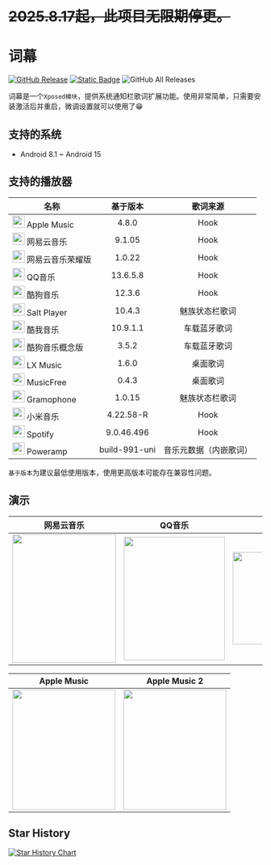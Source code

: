# ~~2025.8.17起，此项目无限期停更。~~


# 词幕
[![GitHub Release](https://img.shields.io/github/v/release/tomakino/CSLyric)](https://github.com/tomakino/CSLyric/releases) 
[![Static Badge](https://img.shields.io/badge/%E5%8A%A0%E5%85%A5-QQ%E7%BE%A4-blue?logo=qq)](https://qm.qq.com/q/z1gSTZprDW)
![GitHub All Releases](https://img.shields.io/github/downloads/tomakino/CSLyric/total)

词幕是一个`Xposed模块`，提供系统通知栏歌词扩展功能。使用非常简单，只需要安装激活后并重启，微调设置就可以使用了😁

## 支持的系统
- Android 8.1 ~ Android 15

## **支持的播放器**

| 名称                                                                          |     基于版本      |    歌词来源     |
|-----------------------------------------------------------------------------|:-------------:|:-----------:|
| <img src="res/logo/am.png" width="24" height="24"> Apple Music              |     4.8.0     |    Hook     |
| <img src="res/logo/netease.png" width="24" height="24"> 网易云音乐               |    9.1.05     |    Hook     |
| <img src="res/logo/hihonor_cloudmusic.png" width="24" height="24"> 网易云音乐荣耀版 |    1.0.22     |    Hook     |
| <img src="res/logo/qqmusic.png" width="24" height="24"> QQ音乐                |   13.6.5.8    |    Hook     |
| <img src="res/logo/kugou.png" width="24" height="24"> 酷狗音乐                  |    12.3.6     |    Hook     |
| <img src="res/logo/salt.png" width="24" height="24"> Salt Player            |    10.4.3     |   魅族状态栏歌词   |
| <img src="res/logo/kuwo.png" width="24" height="24"> 酷我音乐                   |   10.9.1.1    |   车载蓝牙歌词    |
| <img src="res/logo/kugou_lite.png" width="24" height="24"> 酷狗音乐概念版          |     3.5.2     |   车载蓝牙歌词    |
| <img src="res/logo/lx.png" width="24" height="24"> LX Music                 |     1.6.0     |    桌面歌词     |
| <img src="res/logo/music_free.png" width="24" height="24"> MusicFree        |     0.4.3     |    桌面歌词     |
| <img src="res/logo/gramophone.png" width="24" height="24"> Gramophone       |    1.0.15     |   魅族状态栏歌词   |
| <img src="res/logo/qqmusic.png" width="24" height="24"> 小米音乐                |   4.22.58-R   |    Hook     |
| <img src="res/logo/spotify.png" width="24" height="24"> Spotify             |  9.0.46.496   |    Hook     |
| <img src="res/logo/poweramp.png" width="24" height="24"> Poweramp           | build-991-uni | 音乐元数据（内嵌歌词） |

`基于版本`为建议最低使用版本，使用更高版本可能存在兼容性问题。

## 演示

| 网易云音乐                                                       | QQ音乐                                                            | Spotify                                                         |
|-------------------------------------------------------------|-----------------------------------------------------------------|-----------------------------------------------------------------|
| <img  src="res/demo/demo_163.gif" width="205" height="254"> | <img  src="res/demo/demo_qqmusic.gif" width="200" height="244"> | <img  src="res/demo/demo_spotify.gif" width="205" height="183"> |

| Apple Music                                                | Apple Music 2                                               |
|------------------------------------------------------------|-------------------------------------------------------------|
| <img  src="res/demo/demo_am.gif" width="204" height="238"> | <img  src="res/demo/demo_am2.gif" width="204" height="238"> |

## Star History

[![Star History Chart](https://api.star-history.com/svg?repos=tomakino/CSLyric&type=Date)](https://www.star-history.com/#tomakino/CSLyric&Date)
